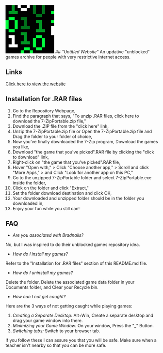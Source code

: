 <img src="assets/images/logo.png" width="160" height="160">
## <i>"Untitled Website"</i>
An updative "unblocked" games archive for people with very restrictive internet access.

## Links
<a href="https://sdstatt.github.io/untitled_website/">Click here to view the website</a>

## Installation for .RAR files
1. Go to the Repository Webpage,
2. Find the paragraph that says, "To unzip .RAR files, click here to download the 7-ZipPortable.zip file,"
3. Download the .ZIP file from the "click here" link,
4. Unzip the 7-ZipPortable.zip file or Open the 7-ZipPortable.zip file and Drag the folder to your folder of choice,
5. Now you've finally downloaded the 7-Zip program, Download the games you like,
6. Download "the game that you've picked".RAR file by clicking the "click to download" link,
7. Right-click on "the game that you've picked".RAR file,
8. Hover "Open with," > Click "Choose another app," > Scroll and click "More Apps," > and Click "Look for another app on this PC,"
9. Go to the unzipped 7-ZipPortable folder and select 7-ZipPortable.exe inside the folder,
10. Click on the folder and click "Extract,"
11. Set the folder download destination and click OK,
12. Your downloaded and unzipped folder should be in the folder you downloaded in,
13. Enjoy your fun while you still can!

## FAQ
- *Are you associated with Bradnails?*

No, but I was inspired to do their unblocked games repository idea.

- *How do I install my games?*

Refer to the "Installation for .RAR files" section of this README.md file.

- *How do I uninstall my games?*

Delete the folder, Delete the associated game data folder in your Documents folder, and Clear your Recycle bin.

- *How can I not get caught?*

Here are the 3 ways of not getting caught while playing games:
1. *Creating a Separate Desktop:*  Alt+Win, Create a separate desktop and drag your game window into there.
2. *Minimizing your Game Window:* On your window, Press the "_" Button.
3. *Switching tabs:* Switch to your browser tab.

If you follow these I can assure you that you will be safe. Make sure when a teacher isn't nearby so that you can be more safe.
